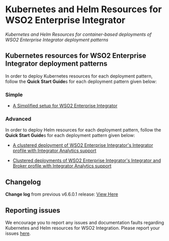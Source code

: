 # Kubernetes and Helm Resources for WSO2 Enterprise Integrator
*Kubernetes and Helm Resources for container-based deployments of WSO2 Enterprise Integrator deployment patterns*

## Kubernetes resources for WSO2 Enterprise Integrator deployment patterns

In order to deploy Kubernetes resources for each deployment pattern, follow the **Quick Start Guide**s for each deployment pattern
given below:

### Simple

* [A Simplified setup for WSO2 Enterprise Integrator](simple/README.md)

### Advanced

In order to deploy Helm resources for each deployment pattern, follow the **Quick Start Guide**s for each deployment pattern
given below:

* [A clustered deployment of WSO2 Enterprise Integrator's Integrator profile with Integrator Analytics support](advanced/ei-pattern-1/README.md)

* [Clustered deployments of WSO2 Enterprise Integrator's Integrator and Broker profile with Integrator Analytics support](advanced/ei-pattern-2/README.md)

## Changelog

**Change log** from previous v6.6.0.1 release: [View Here](CHANGELOG.md)

## Reporting issues

We encourage you to report any issues and documentation faults regarding Kubernetes and Helm resources
for WSO2 Integration. Please report your issues [here](https://github.com/wso2/kubernetes-ei/issues).
